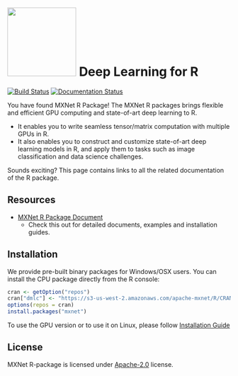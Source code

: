 <img src=https://raw.githubusercontent.com/dmlc/dmlc.github.io/master/img/logo-m/mxnetR.png width=155/> Deep Learning for R
==========================
[![Build Status](https://travis-ci.org/dmlc/mxnet.svg?branch=master)](https://travis-ci.org/dmlc/mxnet)
[![Documentation Status](https://readthedocs.org/projects/mxnet/badge/?version=latest)](http://mxnet.readthedocs.io/en/latest/api/r/index.html)

You have found MXNet R Package! The MXNet R packages brings flexible and efficient GPU
computing and state-of-art deep learning to R.

- It enables you to write seamless tensor/matrix computation with multiple GPUs in R.
- It also enables you to construct and customize state-of-art deep learning models in R,
  and apply them to tasks such as image classification and data science challenges.

Sounds exciting? This page contains links to all the related documentation of the R package.

Resources
---------
* [MXNet R Package Document](http://mxnet.io/get_started/install.html)
  - Check this out for detailed documents, examples and installation guides.

Installation
------------

We provide pre-built binary packages for Windows/OSX users.
You can install the CPU package directly from the R console:

```r
cran <- getOption("repos")
cran["dmlc"] <- "https://s3-us-west-2.amazonaws.com/apache-mxnet/R/CRAN/"
options(repos = cran)
install.packages("mxnet")
```

To use the GPU version or to use it on Linux, please follow [Installation Guide](http://mxnet.io/get_started/install.html)

License
-------
MXNet R-package is licensed under [Apache-2.0](./LICENSE) license.

